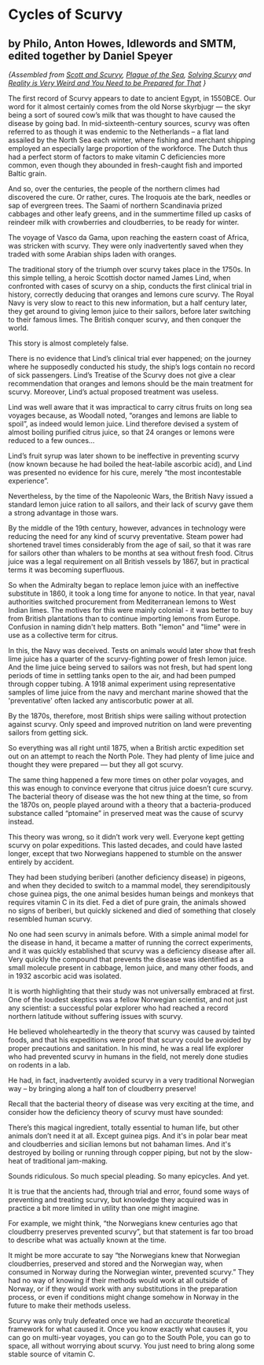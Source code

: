 # Cycles of Scurvy
## by Philo, Anton Howes, Idlewords and SMTM, edited together by Daniel Speyer

*{Assembled from [Scott and Scurvy](https://idlewords.com/2010/03/scott_and_scurvy.htm), [Plague of the Sea](https://www.ageofinvention.xyz/p/age-of-invention-plague-of-the-sea), [Solving Scurvy](https://www.md-a.co/p/solving-scurvy) and [Reality is Very Weird and You Need to be Prepared for That](https://slimemoldtimemold.com/2022/01/11/reality-is-very-weird-and-you-need-to-be-prepared-for-that/) }*

The first record of Scurvy appears to date to ancient Egypt, in 1550BCE.  Our word for it almost certainly comes from the old Norse skyrbjugr — the skyr being a sort of soured cow’s milk that was thought to have caused the disease by going bad. In mid-sixteenth-century sources, scurvy was often referred to as though it was endemic to the Netherlands – a flat land assailed by the North Sea each winter, where fishing and merchant shipping employed an especially large proportion of the workforce. The Dutch thus had a perfect storm of factors to make vitamin C deficiencies more common, even though they abounded in fresh-caught fish and imported Baltic grain.

And so, over the centuries, the people of the northern climes had discovered the cure. Or rather, cures. The Iroquois ate the bark, needles or sap of evergreen trees.  The Saami of northern Scandinavia prized cabbages and other leafy greens, and in the summertime filled up casks of reindeer milk with crowberries and cloudberries, to be ready for winter.

The voyage of Vasco da Gama, upon reaching the eastern coast of Africa, was stricken with scurvy. They were only inadvertently saved when they traded with some Arabian ships laden with oranges.

The traditional story of the triumph over scurvy takes place in the 1750s. In this simple telling, a heroic Scottish doctor named James Lind, when confronted with cases of scurvy on a ship, conducts the first clinical trial in history, correctly deducing that oranges and lemons cure scurvy. The Royal Navy is very slow to react to this new information, but a half century later, they get around to giving lemon juice to their sailors, before later switching to their famous limes. The British conquer scurvy, and then conquer the world.

This story is almost completely false.

There is no evidence that Lind’s clinical trial ever happened; on the journey where he supposedly conducted his study, the ship’s logs contain no record of sick passengers. Lind’s Treatise of the Scurvy does not give a clear recommendation that oranges and lemons should be the main treatment for scurvy. Moreover, Lind’s actual proposed treatment was useless.

Lind was well aware that it was impractical to carry citrus fruits on long sea voyages because, as Woodall noted, “oranges and lemons are liable to spoil”, as indeed would lemon juice. Lind therefore devised a system of almost boiling purified citrus juice, so that 24 oranges or lemons were reduced to a few ounces…

Lind’s fruit syrup was later shown to be ineffective in preventing scurvy (now known because he had boiled the heat-labile ascorbic acid), and Lind was presented no evidence for his cure, merely “the most incontestable experience”.

Nevertheless, by the time of the Napoleonic Wars, the British Navy issued a standard lemon juice ration to all sailors, and their lack of scurvy gave them a strong advantage in those wars.

By the middle of the 19th century, however, advances in technology were reducing the need for any kind of scurvy preventative. Steam power had shortened travel times considerably from the age of sail, so that it was rare for sailors other than whalers to be months at sea without fresh food. Citrus juice was a legal requirement on all British vessels by 1867, but in practical terms it was becoming superfluous.

So when the Admiralty began to replace lemon juice with an ineffective substitute in 1860, it took a long time for anyone to notice. In that year, naval authorities switched procurement from Mediterranean lemons to West Indian limes. The motives for this were mainly colonial - it was better to buy from British plantations than to continue importing lemons from Europe. Confusion in naming didn't help matters. Both "lemon" and "lime" were in use as a collective term for citrus.

In this, the Navy was deceived. Tests on animals would later show that fresh lime juice has a quarter of the scurvy-fighting power of fresh lemon juice. And the lime juice being served to sailors was not fresh, but had spent long periods of time in settling tanks open to the air, and had been pumped through copper tubing. A 1918 animal experiment using representative samples of lime juice from the navy and merchant marine showed that the 'preventative' often lacked any antiscorbutic power at all.

By the 1870s, therefore, most British ships were sailing without protection against scurvy. Only speed and improved nutrition on land were preventing sailors from getting sick.

So everything was all right until 1875, when a British arctic expedition set out on an attempt to reach the North Pole. They had plenty of lime juice and thought they were prepared — but they all got scurvy. 

The same thing happened a few more times on other polar voyages, and this was enough to convince everyone that citrus juice doesn’t cure scurvy. The bacterial theory of disease was the hot new thing at the time, so from the 1870s on, people played around with a theory that a bacteria-produced substance called “ptomaine” in preserved meat was the cause of scurvy instead. 

This theory was wrong, so it didn’t work very well. Everyone kept getting scurvy on polar expeditions. This lasted decades, and could have lasted longer, except that two Norwegians happened to stumble on the answer entirely by accident.

They had been studying beriberi (another deficiency disease) in pigeons, and when they decided to switch to a mammal model, they serendipitously chose guinea pigs, the one animal besides human beings and monkeys that requires vitamin C in its diet. Fed a diet of pure grain, the animals showed no signs of beriberi, but quickly sickened and died of something that closely resembled human scurvy.

No one had seen scurvy in animals before. With a simple animal model for the disease in hand, it became a matter of running the correct experiments, and it was quickly established that scurvy was a deficiency disease after all. Very quickly the compound that prevents the disease was identified as a small molecule present in cabbage, lemon juice, and many other foods, and in 1932 ascorbic acid was isolated.

It is worth highlighting that their study was not universally embraced at first. One of the loudest skeptics was a fellow Norwegian scientist, and not just any scientist: a successful polar explorer who had reached a record northern latitude  without suffering issues with scurvy.

He believed wholeheartedly in the theory that scurvy was caused by tainted foods, and that his expeditions were proof that scurvy could be avoided by proper precautions and sanitation. In his mind, he was a real life explorer who had prevented scurvy in humans in the field, not merely done studies on rodents in a lab.

He had, in fact, inadvertently avoided scurvy in a very traditional Norwegian way – by bringing along a half ton of cloudberry preserve!

Recall that the bacterial theory of disease was very exciting at the time, and consider how the deficiency theory of scurvy must have sounded:

There’s this magical ingredient, totally essential to human life, but other animals don’t need it at all.  Except guinea pigs.  And it's in polar bear meat and cloudberries and sicilian lemons but not bahaman limes.  And it's destroyed by boiling or running through copper piping, but not by the slow-heat of traditional jam-making.

Sounds ridiculous.  So much special pleading.  So many epicycles.  And yet.

It is true that the ancients had, through trial and error, found some ways of preventing and treating scurvy, but knowledge they acquired was in practice a bit more limited in utility than one might imagine. 

For example, we might think, “the Norwegians knew centuries ago that cloudberry preserves prevented scurvy”, but that statement is far too broad to describe what was actually known at the time. 

It might be more accurate to say “the Norwegians knew that Norwegian cloudberries, preserved and stored and the Norwegian way, when consumed in Norway during the Norwegian winter, prevented scurvy.” They had no way of knowing if their methods would work at all outside of Norway, or if they would work with any substitutions in the preparation process, or even if conditions might change somehow in Norway in the future to make their methods useless.

Scurvy was only truly defeated once we had an *accurate* theoretical framework for what caused it. Once you know exactly what causes it, you can go on multi-year voyages, you can go to the South Pole, you can go to space, all without worrying about scurvy. You just need to bring along some stable source of vitamin C.
